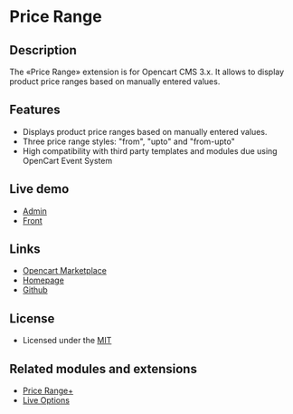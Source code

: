 # Price Range

## Description
The «Price Range» extension is for Opencart CMS 3.x. It allows to display product price ranges based on manually entered values.

## Features
* Displays product price ranges based on manually entered values.
* Three price range styles: "from", "upto" and "from-upto"
* High compatibility with third party templates and modules due using OpenCart Event System

## Live demo
* [Admin](http://ocmod.freevar.com/oc3020/c/admin/index.php?route=extension/module/price_range)
* [Front](http://ocmod.freevar.com/oc3020/c)

## Links
* [Opencart Marketplace](https://www.opencart.com/index.php?route=marketplace/extension/info&extension_id=33220)
* [Homepage](https://underr.space/en/notes/projects/project-0020.html)
* [Github](https://git.io/Jf9G9)

## License
* Licensed under the [MIT](https://git.io/Jf9Z3)

## Related modules and extensions
* [Price Range+](https://git.io/JvbwZ)
* [Live Options](https://git.io/JvBf1)
